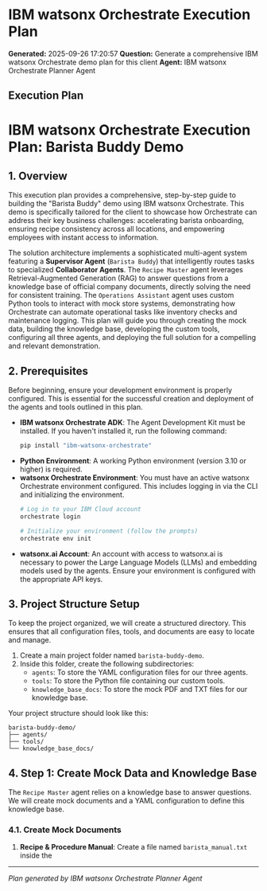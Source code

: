 # IBM watsonx Orchestrate Execution Plan

**Generated:** 2025-09-26 17:20:57
**Question:** Generate a comprehensive IBM watsonx Orchestrate demo plan for this client
**Agent:** IBM watsonx Orchestrate Planner Agent

## Execution Plan

# IBM watsonx Orchestrate Execution Plan: Barista Buddy Demo

## 1. Overview

This execution plan provides a comprehensive, step-by-step guide to building the "Barista Buddy" demo using IBM watsonx Orchestrate. This demo is specifically tailored for the client to showcase how Orchestrate can address their key business challenges: accelerating barista onboarding, ensuring recipe consistency across all locations, and empowering employees with instant access to information.

The solution architecture implements a sophisticated multi-agent system featuring a **Supervisor Agent** (`Barista Buddy`) that intelligently routes tasks to specialized **Collaborator Agents**. The `Recipe Master` agent leverages Retrieval-Augmented Generation (RAG) to answer questions from a knowledge base of official company documents, directly solving the need for consistent training. The `Operations Assistant` agent uses custom Python tools to interact with mock store systems, demonstrating how Orchestrate can automate operational tasks like inventory checks and maintenance logging. This plan will guide you through creating the mock data, building the knowledge base, developing the custom tools, configuring all three agents, and deploying the full solution for a compelling and relevant demonstration.

## 2. Prerequisites

Before beginning, ensure your development environment is properly configured. This is essential for the successful creation and deployment of the agents and tools outlined in this plan.

*   **IBM watsonx Orchestrate ADK**: The Agent Development Kit must be installed. If you haven't installed it, run the following command:
    ```bash
    pip install "ibm-watsonx-orchestrate"
    ```
*   **Python Environment**: A working Python environment (version 3.10 or higher) is required.
*   **watsonx Orchestrate Environment**: You must have an active watsonx Orchestrate environment configured. This includes logging in via the CLI and initializing the environment.
    ```bash
    # Log in to your IBM Cloud account
    orchestrate login

    # Initialize your environment (follow the prompts)
    orchestrate env init
    ```
*   **watsonx.ai Account**: An account with access to watsonx.ai is necessary to power the Large Language Models (LLMs) and embedding models used by the agents. Ensure your environment is configured with the appropriate API keys.

## 3. Project Structure Setup

To keep the project organized, we will create a structured directory. This ensures that all configuration files, tools, and documents are easy to locate and manage.

1.  Create a main project folder named `barista-buddy-demo`.
2.  Inside this folder, create the following subdirectories:
    *   `agents`: To store the YAML configuration files for our three agents.
    *   `tools`: To store the Python file containing our custom tools.
    *   `knowledge_base_docs`: To store the mock PDF and TXT files for our knowledge base.

Your project structure should look like this:

```
barista-buddy-demo/
├── agents/
├── tools/
└── knowledge_base_docs/
```

## 4. Step 1: Create Mock Data and Knowledge Base

The `Recipe Master` agent relies on a knowledge base to answer questions. We will create mock documents and a YAML configuration to define this knowledge base.

### 4.1. Create Mock Documents

1.  **Recipe & Procedure Manual**: Create a file named `barista_manual.txt` inside the

---
*Plan generated by IBM watsonx Orchestrate Planner Agent*
